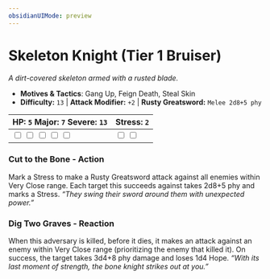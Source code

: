 ```yaml
---
obsidianUIMode: preview
---
```

# Skeleton Knight (Tier 1 Bruiser)

*A dirt-covered skeleton armed with a rusted blade.*

- **Motives & Tactics**: Gang Up, Feign Death, Steal Skin
- **Difficulty:** `13` | **Attack Modifier:** `+2` | **Rusty Greatsword:** `Melee 2d8+5 phy`

| HP: `5` Major: `7` Severe: `13` | Stress: `2` |
|--|--|
|  <input type="checkbox" unchecked id="c6b8a6f5"> <input type="checkbox" unchecked id="ef5bb2e1"> <input type="checkbox" unchecked id="59c5f990"> <input type="checkbox" unchecked id="244b3dec"> <input type="checkbox" unchecked id="28456fd6"> |  <input type="checkbox" unchecked id="247fdaa3"> <input type="checkbox" unchecked id="694d6512"> |

### Cut to the Bone - Action

Mark a Stress to make a Rusty Greatsword attack against all enemies within Very Close range. Each target this succeeds against takes 2d8+5 phy and marks a Stress. *“They swing their sword around them with unexpected power.”*

### Dig Two Graves - Reaction

When this adversary is killed, before it dies, it makes an attack against an enemy within Very Close range (prioritizing the enemy that killed it). On success, the target takes 3d4+8 phy damage and loses 1d4 Hope. *“With its last moment of strength, the bone knight strikes out at you.”*



